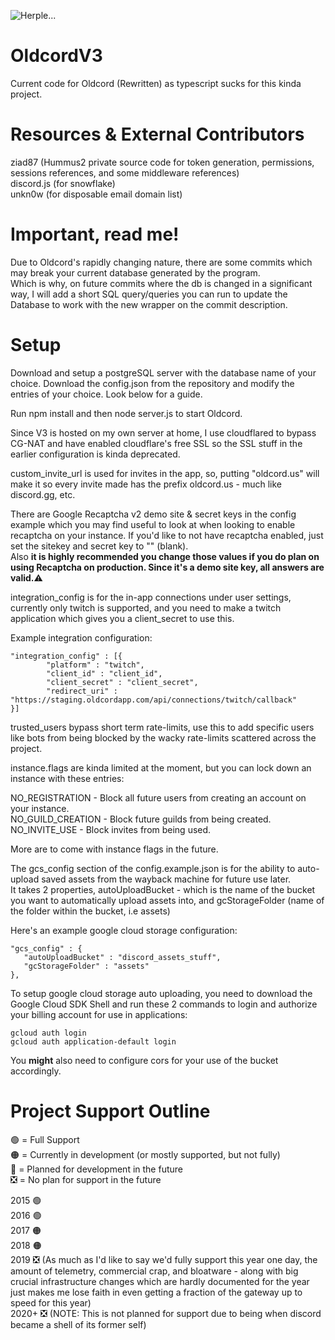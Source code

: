 ![Herple...](/hurple.png)

# OldcordV3
Current code for Oldcord (Rewritten) as typescript sucks for this kinda project.

# Resources & External Contributors
ziad87 (Hummus2 private source code for token generation, permissions, sessions references, and some middleware references) <br>
discord.js (for snowflake) <br>
unkn0w (for disposable email domain list) <br>

# Important, read me!
Due to Oldcord's rapidly changing nature, there are some commits which may break your current database generated by the program. <br>
Which is why, on future commits where the db is changed in a significant way, I will add a short SQL query/queries you can run to update the Database to work with the new wrapper on the commit description. <br>

# Setup
Download and setup a postgreSQL server with the database name of your choice.
Download the config.json from the repository and modify the entries of your choice. Look below for a guide.

Run npm install and then node server.js to start Oldcord.

Since V3 is hosted on my own server at home, I use cloudflared to bypass CG-NAT and have enabled cloudflare's free SSL so the SSL stuff in the earlier configuration is kinda deprecated.

custom_invite_url is used for invites in the app, so, putting "oldcord.us" will make it so every invite made has the prefix oldcord.us - much like discord.gg, etc.

There are Google Recaptcha v2 demo site & secret keys in the config example which you may find useful to look at when looking to enable recaptcha on your instance. If you'd like to not have recaptcha enabled, just set the sitekey and secret key to "" (blank). <br>
Also <b>it is highly recommended you change those values if you do plan on using Recaptcha on production. Since it's a demo site key, all answers are valid.</b>⚠️

integration_config is for the in-app connections under user settings, currently only twitch is supported, and you need to make a twitch application which gives you a client_secret to use this.

Example integration configuration:
```
"integration_config" : [{
        "platform" : "twitch",
        "client_id" : "client_id",
        "client_secret" : "client_secret",
        "redirect_uri" : "https://staging.oldcordapp.com/api/connections/twitch/callback"
}]
```

trusted_users bypass short term rate-limits, use this to add specific users like bots from being blocked by the wacky rate-limits scattered across the project. <br>

instance.flags are kinda limited at the moment, but you can lock down an instance with these entries:

NO_REGISTRATION - Block all future users from creating an account on your instance. <br>
NO_GUILD_CREATION - Block future guilds from being created. <br>
NO_INVITE_USE - Block invites from being used. <br>

More are to come with instance flags in the future. <br>

The gcs_config section of the config.example.json is for the ability to auto-upload saved assets from the wayback machine for future use later. <br>
It takes 2 properties, autoUploadBucket - which is the name of the bucket you want to automatically upload assets into, and gcStorageFolder (name of the folder within the bucket, i.e assets) <br>

Here's an example google cloud storage configuration: 

```
"gcs_config" : {
   "autoUploadBucket" : "discord_assets_stuff",
   "gcStorageFolder" : "assets"
},
```

To setup google cloud storage auto uploading, you need to download the Google Cloud SDK Shell and run these 2 commands to login and authorize your billing account for use in applications:

```
gcloud auth login
gcloud auth application-default login
```

You <b>might</b> also need to configure cors for your use of the bucket accordingly.

# Project Support Outline
🟢 = Full Support <br>
🟠 = Currently in development (or mostly supported, but not fully) <br>
🔴 = Planned for development in the future <br>
❎ = No plan for support in the future <br>

2015 🟢 <br>
2016 🟢 <br>
2017 🟠 <br>
2018 🟠 <br>
2019 ❎ (As much as I'd like to say we'd fully support this year one day, the amount of telemetry, commercial crap, and bloatware - along with big crucial infrastructure changes which are hardly documented for the year just makes me lose faith in even getting a fraction of the gateway up to speed for this year) <br>
2020+ ❎ (NOTE: This is not planned for support due to being when discord became a shell of its former self) <br>
